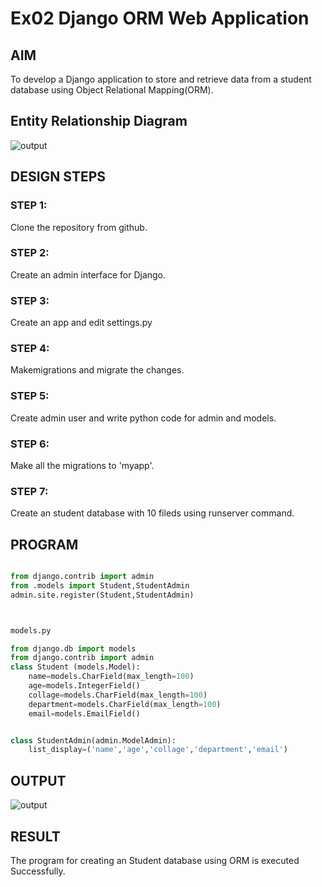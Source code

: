 # Ex02 Django ORM Web Application

## AIM
To develop a Django application to store and retrieve data from a student database using Object Relational Mapping(ORM).

## Entity Relationship Diagram

![output](./output4.png)

## DESIGN STEPS

### STEP 1:

Clone the repository from github.

### STEP 2:

Create an admin interface for Django.

### STEP 3:

Create an app and edit settings.py

### STEP 4:

Makemigrations and migrate the changes.

### STEP 5:

Create admin user and write python code for admin and models.

### STEP 6:

Make all the migrations to 'myapp'.

### STEP 7:

Create an student database with 10 fileds using runserver command.

## PROGRAM

```admin.py

from django.contrib import admin
from .models import Student,StudentAdmin
admin.site.register(Student,StudentAdmin)



models.py

from django.db import models
from django.contrib import admin
class Student (models.Model):
    name=models.CharField(max_length=100)
    age=models.IntegerField()
    collage=models.CharField(max_length=100)
    department=models.CharField(max_length=100)
    email=models.EmailField()


class StudentAdmin(admin.ModelAdmin):
    list_display=('name','age','collage','department','email')    


```

## OUTPUT

![output](./out.png)


## RESULT
The program for creating an  Student database using ORM is executed Successfully.
